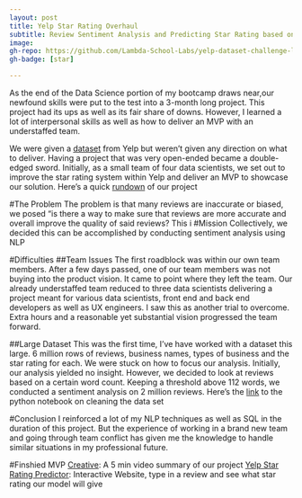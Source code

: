 ```yaml
---
layout: post
title: Yelp Star Rating Overhaul 
subtitle: Review Sentiment Analysis and Predicting Star Rating based on reviews  
image:
gh-repo: https://github.com/Lambda-School-Labs/yelp-dataset-challenge-labs19.1
gh-badge: [star]

---
```

As the end of the Data Science portion of my bootcamp draws near,our newfound skills were put to the test into a 3-month long project.  This project had its ups as well as its fair share of downs. However, I learned a lot of interpersonal skills as well as how to deliver an MVP with an  understaffed team.

We were given a [dataset](https://www.yelp.com/dataset) from Yelp but weren’t given any direction on what to deliver. Having a project that was very open-ended became a double-edged sword. Initially, as a small team of four data scientists, we set out to improve the star rating system within Yelp and deliver an MVP to showcase our solution.
Here’s a quick [rundown](https://www.notion.so/Yelp-Dataset-Challenge-Labs-19-2c58ae1e609d480d806adb45f3fadf15) of our project

#The Problem
The problem is that many reviews are inaccurate or biased, we posed “is there a way to make sure that reviews are more accurate and overall improve the quality of said reviews? This i
#Mission
Collectively, we decided this can be accomplished by conducting sentiment analysis using NLP 
 
#Difficulties
##Team Issues
The first roadblock was within our own team members. After a few days passed, one of our team members was not buying into the product vision. It came to point where they left the team. Our already understaffed team reduced to three data scientists delivering a project meant for various data scientists, front end and back end developers as well as UX engineers. I saw this as another trial to overcome. Extra hours and a reasonable yet substantial vision progressed the team forward.

##Large Dataset
This was the first time, I’ve have worked with a dataset this large. 6 million rows of reviews, business names, types of business and the star rating for each. We were stuck on how to focus our analysis. Initially, our analysis yielded no insight. However, we decided to look at reviews based on a certain word count. Keeping a threshold above 112 words, we conducted a sentiment analysis on 2 million reviews. Here’s the [link](https://github.com/Lambda-School-Labs/yelp-dataset-challenge-labs19.1/blob/master/EDA%20for%20Sentiment%20Based%20on%20Word%20Count.ipynb) to the python notebook on cleaning the data set




#Conclusion
I reinforced a lot of my NLP techniques as well as SQL in the duration of this project. But the experience of working in a brand new team and going through team conflict has given me the knowledge to handle similar situations in my professional future.


#Finshied MVP
[Creative](https://drive.google.com/drive/folders/19WIfz3obZuRZ2vH7yc4rSCjsSHVBD7O1): A 5 min video summary of our project
[Yelp Star Rating Predictor](https://yelp-challenge-adjusted-rating.herokuapp.com/predictions): Interactive Website, type in a review and see what star rating our model will give
